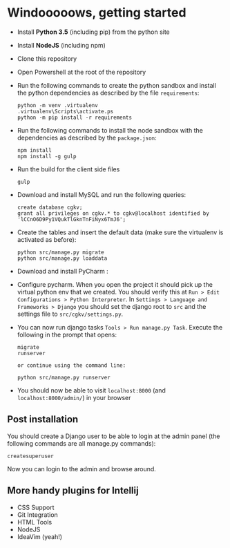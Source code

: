 # Windooooows, getting started

- Install **Python 3.5** (including pip) from the python site
- Install **NodeJS** (including npm)
- Clone this repository
- Open Powershell at the root of the repository
- Run the following commands to create the python sandbox and install the python dependencies
   as described by the file `requirements`:

    ```
    python -m venv .virtualenv
    .virtualenv\Scripts\activate.ps
    python -m pip install -r requirements

- Run the following commands to install the node sandbox with the dependencies as described by the
   `package.json`:

    ```
    npm install
    npm install -g gulp

- Run the build for the client side files

    ```
    gulp

- Download and install MySQL and run the following queries:

    ```
    create database cgkv;
    grant all privileges on cgkv.* to cgkv@localhost identified by 'lCCnO6D9Py1VQukTlGknTnFiNyx6TmJ6';

- Create the tables and insert the default data (make sure the virtualenv is activated as before):

    ```
    python src/manage.py migrate
    python src/manage.py loaddata

- Download and install PyCharm :

- Configure pycharm. When you open the project it should pick up the virtual python env that we
   created. You should verify this at `Run > Edit Configurations > Python Interpreter`.
   In `Settings > Language and Frameworks > Django` you should set the django root to `src`
   and the settings file to `src/cgkv/settings.py`.

- You can now run django tasks `Tools > Run manage.py Task`. Execute the following in the prompt
    that opens:

    ```
    migrate
    runserver
    
    or continue using the command line:
    
    python src/manage.py runserver

- You should now be able to visit `localhost:8000` (and `localhost:8000/admin/`) in your browser

## Post installation

You should create a Django user to be able to login at the admin panel (the following commands are
all manage.py commands):

    createsuperuser

Now you can login to the admin and browse around.

## More handy plugins for Intellij

- CSS Support
- Git Integration
- HTML Tools
- NodeJS
- IdeaVim (yeah!)
